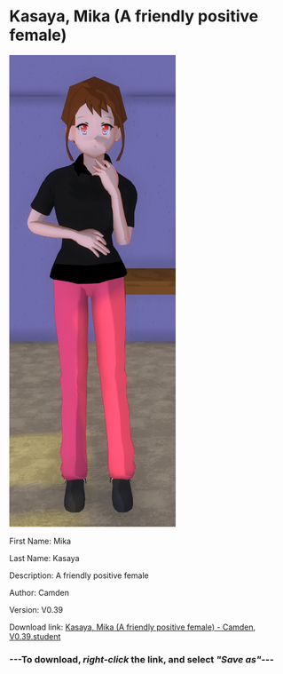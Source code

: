 # Kasaya, Mika (A friendly positive female)

<img src = "https://raw.githubusercontent.com/Arbiter1223/Daigaku-Gurashi-Custom-Students/master/Students/Files/Kasaya%2C%20Mika%20(A%20friendly%20positive%20female).png">

First Name: Mika

Last Name: Kasaya

Description: A friendly positive female

Author: Camden

Version: V0.39

Download link: <a href="https://raw.githubusercontent.com/Arbiter1223/Daigaku-Gurashi-Custom-Students/master/Students/Files/Kasaya%2C%20Mika%20(A%20friendly%20positive%20female)%20-%20Camden%2C%20V0.39.student">Kasaya, Mika (A friendly positive female) - Camden, V0.39.student</a>

### ---**To download, _right-click_ the link, and select _"Save as"_**---
